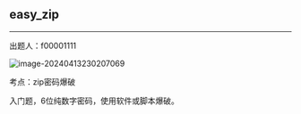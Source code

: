 ## easy_zip

***

出题人：f00001111

![image-20240413230207069](C:\Users\26272\AppData\Roaming\Typora\typora-user-images\image-20240413230207069.png)

考点：zip密码爆破

入门题，6位纯数字密码，使用软件或脚本爆破。





